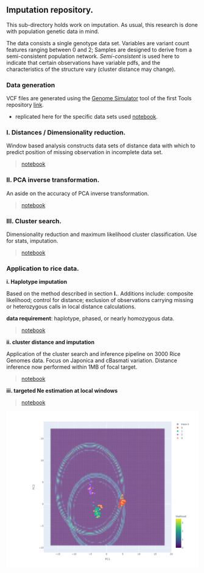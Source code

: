 ## Imputation repository.

This sub-directory holds work on imputation. As usual, this research is done with population genetic data in mind. 

The data consists a single genotype data set. Variables are variant count features ranging between 0 and 2; Samples are designed to derive from a semi-consistent population network. _Semi-consistent_ is used here to indicate that certain observations have variable pdfs, and the characteristics of the structure vary (cluster distance may change).

### Data generation

VCF files are generated using the [Genome Simulator](https://nbviewer.jupyter.org/github/SantosJGND/Tools_and_toys/blob/master/Simulate_genomes/Genomic%20structure%20Simulator.ipynb) tool of the first Tools repository [link](https://github.com/SantosJGND/Tools_and_toys).

- replicated here for the specific data sets used [notebook](https://nbviewer.jupyter.org/github/SantosJGND/Tools_II/blob/master/Imputation/prepare_vcfs.ipynb).


### I. Distances / Dimensionality reduction. 

Window based analysis constructs data sets of distance data with which to predict position of missing observation in incomplete data set.

> [notebook](https://nbviewer.jupyter.org/github/SantosJGND/Tools_II/blob/master/Imputation/Impute_I_distances.ipynb)


### II. PCA inverse transformation.

An aside on the accuracy of PCA inverse transformation.

> [notebook](https://nbviewer.jupyter.org/github/SantosJGND/Imputation/blob/master/INV_transform.ipynb)

### III. Cluster search. 

Dimensionality reduction and maximum likelihood cluster classification. Use for stats, imputation. 

> [notebook](https://nbviewer.jupyter.org/github/SantosJGND/Imputation/blob/master/Reconstruct_trees.ipynb)

### Application to rice data.

**i. Haplotype imputation** 

Based on the method described in section **I.**. Additions include: composite likelihood; control for distance; exclusion of observations carrying missing or heterozygous calls in local distance calculations.

**data requirement**: haplotype, phased, or nearly homozygous data.

> [notebook](https://nbviewer.jupyter.org/github/SantosJGND/Imputation/blob/236f9db546da8ec16e4afa2e0b5dc15f090fa342/rice_impute.ipynb)


**ii. cluster distance and imputation**

Application of the cluster search and inference pipeline on 3000 Rice Genomes data. Focus on Japonica and cBasmati variation. Distance inference now performed within 1MB of focal target. 

> [notebook](https://nbviewer.jupyter.org/github/SantosJGND/Imputation/blob/master/rice_ClusterSearch.ipynb)

**iii. targeted Ne estimation at local windows**

> [notebook](https://nbviewer.jupyter.org/github/SantosJGND/Imputation/blob/master/Theta_ClusterSearch.ipynb)


![image](figures/impute_2rings2.png)

